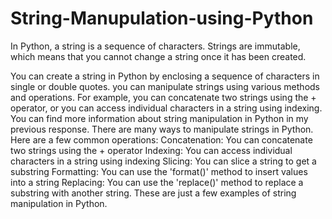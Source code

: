 # String-Manupulation-using-Python
In Python, a string is a sequence of characters. Strings are immutable, which means that you cannot change a string once it has been created.

You can create a string in Python by enclosing a sequence of characters in single or double quotes. 
you can manipulate strings using various methods and operations. For example, you can concatenate two strings using the + operator, or you can access individual characters in a string using indexing.
You can find more information about string manipulation in Python in my previous response.
There are many ways to manipulate strings in Python. Here are a few common operations:
Concatenation: You can concatenate two strings using the + operator
Indexing: You can access individual characters in a string using indexing
Slicing: You can slice a string to get a substring
Formatting: You can use the 'format()' method to insert values into a string
Replacing: You can use the 'replace()' method to replace a substring with another string. These are just a few examples of string manipulation in Python.
